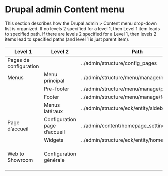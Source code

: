 # Drupal admin Content menu 
This section describes how the Drupal admin > Content menu drop-down list is organized. If no levels 2 specified for a level 1, then Level 1 item leads to specified path. If there are levels 2 specified for a Level 1, then levels 2 items lead to specified paths (and level 1 is just parent item). 

| Level 1                | Level 2                      | Path                                           |
| ---------------------- | ---------------------------- | ---------------------------------------------- |
| Pages de configuration |                              | ../admin/structure/config\_pages               |
| Menus                  | Menu principal               | ../admin/structure/menu/manage/main-menu       |
|                        | Pre-footer                   | ../admin/structure/menu/manage/pre-footer      |
|                        | Footer                       | ../admin/structure/menu/manage/footer          |
|                        | Menus latéraux               | ../admin/structure/eck/entity/sidebar\_menu    |
| Page d’accueil         | Configuration page d’accueil | ../admin/content/homepage\_settings            |
|                        | Widgets                      | ../admin/structure/eck/entity/homepage\_widget |
|                        |                              |                                                |
|                        |                              |                                                |
|                        |                              |                                                |
| Web to Showroom        | Configuration générale       |                                                |
|                        |                              |                                                |
|                        |                              |                                                |
|                        |                              |                                                |


